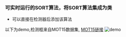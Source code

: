 ### 可实时运行的SORT算法，将SORT算法集成为类 
- 可以直接在检测器后添加该算法

以下为demo,检测框来自MOT15数据集, [MOT15链接](https://opendatalab.com/MOT15)
![demo](./debug/sort.gif) 

